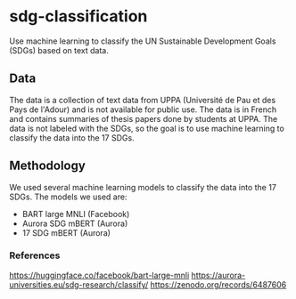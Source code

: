 # sdg-classification

Use machine learning to classify the UN Sustainable Development Goals (SDGs) based on text data.

## Data

The data is a collection of text data from UPPA (Université de Pau et des Pays de l'Adour) and is not available for public use. The data is in French and contains summaries of thesis papers done by students at UPPA. The data is not labeled with the SDGs, so the goal is to use machine learning to classify the data into the 17 SDGs.

## Methodology

We used several machine learning models to classify the data into the 17 SDGs. The models we used are:
- BART large MNLI (Facebook)
- Aurora SDG mBERT (Aurora)
- 17 SDG mBERT (Aurora)


### References
https://huggingface.co/facebook/bart-large-mnli
https://aurora-universities.eu/sdg-research/classify/
https://zenodo.org/records/6487606


